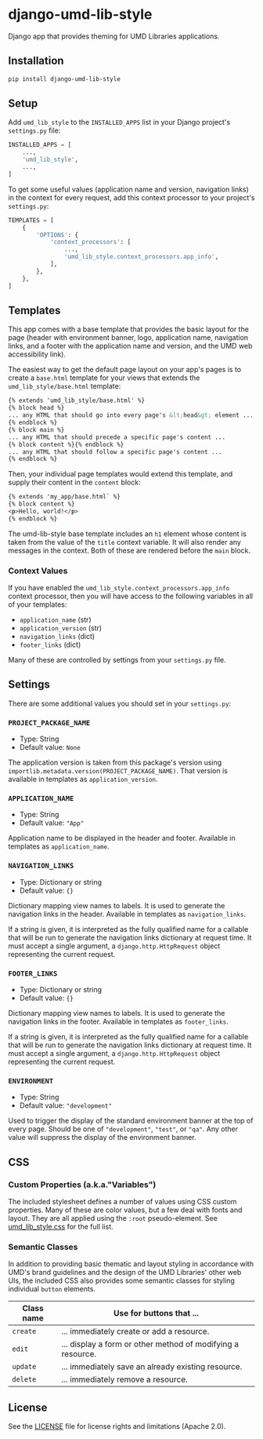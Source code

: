 # django-umd-lib-style

Django app that provides theming for UMD Libraries applications.

## Installation

```zsh
pip install django-umd-lib-style
```

## Setup

Add `umd_lib_style` to the `INSTALLED_APPS` list in your Django
project's `settings.py` file:

```python
INSTALLED_APPS = [
    ...,
    'umd_lib_style',
    ...,
]
```

To get some useful values (application name and version, navigation links)
in the context for every request, add this context processor to your
project's `settings.py`:

```python
TEMPLATES = [
    {
        'OPTIONS': {
            'context_processors': [
                ...,
                'umd_lib_style.context_processors.app_info',
            ],
        },
    },
]
```

## Templates

This app comes with a base template that provides the basic layout for the
page (header with environment banner, logo, application name, navigation
links, and a footer with the application name and version, and the UMD web
accessibility link).

The easiest way to get the default page layout on your app's pages is to
create a `base.html` template for your views that extends the
`umd_lib_style/base.html` template:

```html
{% extends 'umd_lib_style/base.html' %}
{% block head %}
... any HTML that should go into every page's &lt;head&gt; element ...
{% endblock %}
{% block main %}
... any HTML that should precede a specific page's content ...
{% block content %}{% endblock %}
... any HTML that should follow a specific page's content ...
{% endblock %}
```

Then, your individual page templates would extend this template, and
supply their content in the `content` block:

```html
{% extends 'my_app/base.html` %}
{% block content %}
<p>Hello, world!</p>
{% endblock %}
```

The umd-lib-style base template includes an `h1` element whose content is
taken from the value of the `title` context variable. It will also render
any messages in the context. Both of these are rendered before the `main`
block.

### Context Values

If you have enabled the `umd_lib_style.context_processors.app_info`
context processor, then you will have access to the following variables in
all of your templates:

* `application_name` (str)
* `application_version` (str)
* `navigation_links` (dict)
* `footer_links` (dict)

Many of these are controlled by settings from your `settings.py` file.

## Settings

There are some additional values you should set in your `settings.py`:

### `PROJECT_PACKAGE_NAME`

- Type: String
- Default value: `None`

The application version is taken from this package's version using
`importlib.metadata.version(PROJECT_PACKAGE_NAME)`. That version is
available in templates as `application_version`.

### `APPLICATION_NAME`

- Type: String
- Default value: `"App"`

Application name to be displayed in the header and footer. Available in
templates as `application_name`.

### `NAVIGATION_LINKS`

- Type: Dictionary or string
- Default value: `{}`

Dictionary mapping view names to labels. It is used to generate the
navigation links in the header. Available in templates as `navigation_links`.

If a string is given, it is interpreted as the fully qualified name for a 
callable that will be run to generate the navigation links dictionary at 
request time. It must accept a single argument, a `django.http.HttpRequest`
object representing the current request.

### `FOOTER_LINKS`

- Type: Dictionary or string
- Default value: `{}`

Dictionary mapping view names to labels. It is used to generate the
navigation links in the footer. Available in templates as `footer_links`.

If a string is given, it is interpreted as the fully qualified name for a
callable that will be run to generate the navigation links dictionary at
request time. It must accept a single argument, a `django.http.HttpRequest`
object representing the current request.

### `ENVIRONMENT`

- Type: String
- Default value: `"development"`

Used to trigger the display of the standard environment banner at the top
of every page. Should be one of `"development"`, `"test"`, or `"qa"`. Any
other value will suppress the display of the environment banner.

## CSS

### Custom Properties (a.k.a."Variables")

The included stylesheet defines a number of values using CSS custom
properties. Many of these are color values, but a few deal with fonts and
layout. They are all applied using the `:root` pseudo-element. See
[umd_lib_style.css](src/umd_lib_style/static/umd_lib_style/umd_lib_style.css)
for the full list.

### Semantic Classes

In addition to providing basic thematic and layout styling in accordance
with UMD's brand guidelines and the design of the UMD Libraries' other web
UIs, the included CSS also provides some semantic classes for styling
individual `button` elements.

| Class name | Use for buttons that ...                                    |
|------------|-------------------------------------------------------------|
| `create`   | ... immediately create or add a resource.                   |
| `edit`     | ... display a form or other method of modifying a resource. |
| `update`   | ... immediately save an already existing resource.          |
| `delete`   | ... immediately remove a resource.                          |

## License

See the [LICENSE](LICENSE.md) file for license rights and limitations
(Apache 2.0).
